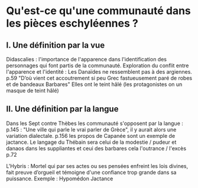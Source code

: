 # Qu'est-ce qu'une communauté dans les pièces eschyléennes ?
## I. Une définition par la vue
Didascalies : l'importance de l'apparence dans l'identification des personnages qui font partis de la communauté. 
Exploration du conflit entre l'apparence et l'identité : 
Les Danaïdes ne ressemblent pas à des argiennes.
p.59 "D’où vient cet accoutrement si peu Grec fastueusement paré de robes et de bandeaux Barbares"
Elles ont le teint hâlé (les protagonistes on un masque de teint hâlé)

## II. Une définition par la langue
Dans les Sept contre Thèbes les communauté s'opposent par la langue : p.145 : "Une ville qui parle le vrai parler de Grèce", il y aurait alors une variation dialectale. 
p.156 les propos de Capanée sont un exemple de jactance. 
Le langage du Thébain sera celui de la modestie / pudeur et danaos dans les suppliantes et ceui des barbares cela l'outrance / l'excès p.72

L'Hybris : Mortel qui par ses actes ou ses pensées enfreint les lois divines, fait preuve d’orgueil et témoigne d'une confiance trop grande dans sa puissance. 
Exemple : Hypomédon Jactance 
